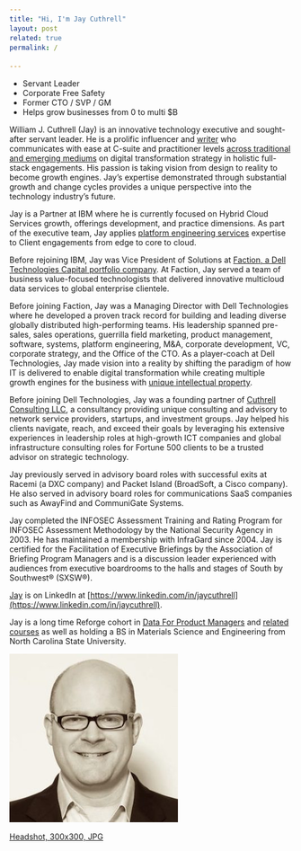 ```yaml
---
title: "Hi, I'm Jay Cuthrell"
layout: post
related: true
permalink: /

---
```


- Servant Leader 
- Corporate Free Safety 
- Former CTO / SVP / GM 
- Helps grow businesses from 0 to multi $B

William J. Cuthrell (Jay) is an innovative technology executive and sought-after servant leader. He is a prolific influencer and [writer](https://jaycuthrell.com/media) who communicates with ease at C-suite and practitioner levels [across traditional and emerging mediums](https://jaycuthrell.com/media) on digital transformation strategy in holistic full-stack engagements. His passion is taking vision from design to reality to become growth engines. Jay’s expertise demonstrated through substantial growth and change cycles provides a unique perspective into the technology industry’s future.

Jay is a Partner at IBM where he is currently focused on Hybrid Cloud Services growth, offerings development, and practice dimensions. As part of the executive team, Jay applies [platform engineering services](https://www.ibm.com/consulting/platform-engineering-services) expertise to Client engagements from edge to core to cloud.

Before rejoining IBM, Jay was Vice President of Solutions at [Faction, a Dell Technologies Capital portfolio company](https://www.delltechnologiescapital.com/portfolio/). At Faction, Jay served a team of business value-focused technologists that delivered innovative multicloud data services to global enterprise clientele.

Before joining Faction, Jay was a Managing Director with Dell Technologies where he developed a proven track record for building and leading diverse globally distributed high-performing teams. His leadership spanned pre-sales, sales operations, guerrilla field marketing, product management, software, systems, platform engineering, M&A, corporate development, VC, corporate strategy, and the Office of the CTO. As a player-coach at Dell Technologies, Jay made vision into a reality by shifting the paradigm of how IT is delivered to enable digital transformation while creating multiple growth engines for the business with [unique intellectual property](https://patents.google.com/patent/US9684539B1/en).

Before joining Dell Technologies, Jay was a founding partner of [Cuthrell Consulting LLC](https://cuthrell.com), a consultancy providing unique consulting and advisory to network service providers, startups, and investment groups. Jay helped his clients navigate, reach, and exceed their goals by leveraging his extensive experiences in leadership roles at high-growth ICT companies and global infrastructure consulting roles for Fortune 500 clients to be a trusted advisor on strategic technology.

Jay previously served in advisory board roles with successful exits at Racemi (a DXC company) and Packet Island (BroadSoft, a Cisco company). He also served in advisory board roles for communications SaaS companies such as AwayFind and CommuniGate Systems.

Jay completed the INFOSEC Assessment Training and Rating Program for INFOSEC Assessment Methodology by the National Security Agency in 2003. He has maintained a membership with InfraGard since 2004. Jay is certified for the Facilitation of Executive Briefings by the Association of Briefing Program Managers and is a discussion leader experienced with audiences from executive boardrooms to the halls and stages of South by Southwest® (SXSW®).

<a rel="me" href="https://cuthrell.com/@jay">Jay</a> is on LinkedIn at [https://www.linkedin.com/in/jaycuthrell](https://www.linkedin.com/in/jaycuthrell).

Jay is a long time Reforge cohort in [Data For Product Managers](https://www.reforge.com/courses/data-for-product-managers) and [related courses](https://www.credly.com/users/jaycuthrell/badges) as well as holding a BS in Materials Science and Engineering from North Carolina State University.

<img class="u-photo" src="/images/jaycuthrell-headshot-300x300.jpg">

[Headshot, 300x300, JPG](/images/jaycuthrell-headshot-300x300.jpg)
